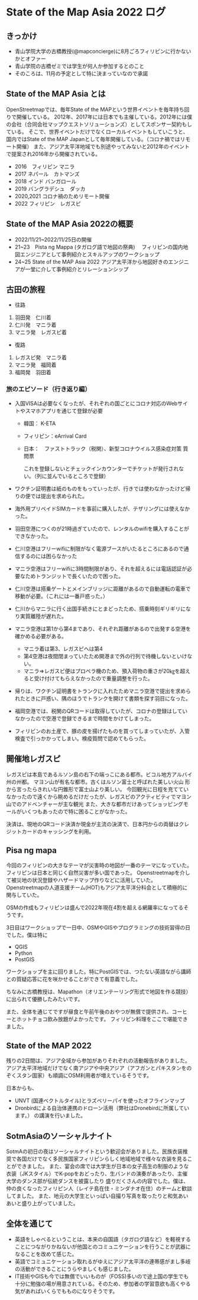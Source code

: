 # State of the Map Asia 2022 ログ

## きっかけ

* 青山学院大学の古橋教授(@mapconcierge)に8月ごろフィリピンに行かないかとオファー
* 青山学院の古橋ゼミでは学生が何人か参加するとのこと
* そのころは、11月の予定として特に決まっていなので承諾

## State of the MAP Asia とは

OpenStreetmapでは、毎年State of the MAPという世界イベントを毎年持ち回りで開催している。
2012年、2017年には日本でも主催している。2012年には僕の会社（合同会社マップクエストソリューションズ）としてスポンサー契約もしている。
そこで、世界イベントだけでなくローカルイベントもしていこうと、国内ではState of the MAP Japanとして毎年開催している。（コロナ禍ではリモート開催）
また、アジア太平洋地域でも別途やってみないと2012年のイベントで提案され2016年から開催されている。

* 2016　フィリピン マニラ
* 2017  ネパール　カトマンズ
* 2018  インド  バンガロール
* 2019  バングラデシュ　ダッカ
* 2020,2021 コロナ禍のためリモート開催
* 2022  フィリピン　レガスピ

## State of the MAP Asia 2022の概要

* 2022/11/21~2022/11/25日の開催
* 21~23　Pista ng Mappa (タガログ語で地図の祭典)　
    フィリピンの国内地図エンジニアとして事例紹介とスキルアップのワークショップ
* 24~25  State of the MAP Asia 2022
    アジア太平洋から地図好きのエンジニアが一堂に介して事例紹介とリレーションシップ

## 古田の旅程

* 往路

1. 羽田発　仁川着
2. 仁川発　マニラ着
3. マニラ発　レガスピ着

* 復路

1. レガスピ発　マニラ着
2. マニラ発　福岡着
3. 福岡発　羽田着

### 旅のエピソード（行き返り編）

* 入国VISAは必要なくなったが、それぞれの国ごとにコロナ対応のWebサイトやスマホアプリを通じて登録が必要
  * 韓国： K-ETA　
  * フィリピン：eArrival Card
  * 日本：　ファストトラック（税関）、新型コロナウイルス感染症対策 質問票

    これを登録しないとチェックインカウンターでチケットが発行されない。（列に並んでいるところで登録）

* ワクチン証明書は紙のものをもっていったが、行きでは使わなかったけど帰りの便では提出を求められた。
* 海外用プリペイドSIMカードを事前に購入したが、テザリングには使えなかった。
* 羽田空港につくのが21時過ぎていたので、レンタルのwifiを購入することができなかった。
* 仁川空港はフリーwifiに制限がなく電源ブースがいたるところにあるので通信するのには困らなかった
* マニラ空港はフリーwifiに3時間制限があり、それを超えるには電話認証が必要なためトランジットで長くいたので困った。
* 仁川空港は搭乗ゲートとメインブリッジに距離があるので自動運転の電車で移動が必要。（これには一番戸惑った。）
* 仁川からマニラに行く出国手続きにとまどったため、搭乗時刻ギリギリになり実質離陸が遅れた。
* マニラ空港は第1から第4まであり、それぞれ距離があるので出発する空港を確かめる必要がある。
    * マニラ着は第3、レガスピへは第4
    * 第4空港は夜間閉まっていたため開港まで外の行列で待機しないといけない。
    * マニラ⇒レガスピ便はプロペラ機のため、預入荷物の重さが20㎏を超えると受け付けてもらえなかったので重量調整を行った。
* 帰りは、ワクチン証明書をトランクに入れたためマニラ空港で提出を求められたときに戸惑い、隅のほうでトランクを開けて書類を探す羽目になった。
* 福岡空港では、税関のQRコードは取得していたが、コロナの登録はしていなかったので空港で登録できるまで時間をかけてしまった。
* フィリピンのお土産で、豚の皮を揚げたものを買ってしまっていたが、入管検査で引っかかってしまい。検疫質問で認めてもらった。

## 開催地レガスピ

レガスピは本島であるルソン島の右下の端っこにある都市。ビコル地方アルバイ州の州都。
マヨン山が有名な都市。古くはルソン富士と呼ばれた美しい火山
形から言ったらきれいな円錐形で富士山より美しい。
今回観光に日程を充てていなかったので遠くから眺めるだけだったが、レガスピのアクティビティでマヨン山でのアドベンチャーが主な観光
また、大きな都市だけあってショッピングモールがいくつもあったので特に困ることがなかった。

決済は、現地のQRコード決済か現金が主流の決済で、日本円からの両替はクレジットカードのキャッシングを利用。

## Pisa ng mapa

今回のフィリピンの大きなテーマが災害時の地図が一番のテーマになっていた。フィリピンは日本と同じく自然災害が多い国であった。
Openstreetmapを介して被災地の状況登録やハザードマップ作りなどに活用していた。
Openstreetmapの人道支援チーム(HOT)もアジア太平洋分科会として積極的に関与していた。

OSMの作成もフィリピンは盛んで2022年現在4割を超える網羅率になってるそうです。

3日目はワークショップで一日中、OSMやGISやプログラミングの技術習得の日でした。僕は特に

* QGIS
* Python
* PostGIS

ワークショップを主に回りました。特にPostGISでは、つたない英語ながら講師との質疑応答に花を咲かせることができて有意義でした。

ちなみに古橋教授は、Mapathon（オリエンテーリング形式で地図を作る競技）に出られて優勝したみたいです。

また、全体を通じてですが昼食と午前午後のおやつが無償で提供され、コーヒーとホットチョコ飲み放題がよかったです。
フィリピン料理をここで堪能できました。

## State of the MAP 2022

残りの2日間は、アジア全域から参加がありそれぞれの活動報告がありました。
アジア太平洋地域だけでなく南アジアや中央アジア（アフガンとパキスタンをのぞくスタン国家）も順調にOSM利用者が増えているそうです。

日本からも、
  * UNVT (国連ベクトルタイル)とラズベリーパイを使ったオフラインマップ
  * Dronbirdによる自治体連携のドローン活用（弊社はDronebirdに所属しています。）
の講演を行いました。

## SotmAsiaのソーシャルナイト

SotmAの初日の夜はソーシャルナイトという歓迎会がありました。民族衣装推奨で各国だけでなく多民族国家フィリピンらしく地域地域で様々な衣装を見ることができました。
また、宴会の席では大学生が日本の女子高生の制服のような衣装（JKスタイル）でK-popをおどったり、生バンドの演奏があったり、主催大学のダンス部が伝統ダンスを披露したり
盛りだくさんの内容でした。僕は、仲の良くなったフィリピン人（レイテ島在住・ミンダナオ在住）のチームと歓談してました。
また、地元の大学生といっぱい自撮り写真を取ったりと和気あいあいと盛り上がっていました。

## 全体を通じて

* 英語をしゃべるということは、本来の自国語（タガログ語など）を軽視することにつながりかねないが他国とのコミュニケーションを行うことが武器になることを改めて感じた。
* 英語でコミュニケーション取れるがゆえにアジア太平洋の連帯感がまし多岐の活動ができることにうらやましくも感じました。
* IT技術やGISも今では無償でいいものが（FOSS)多いので途上国の学生でも十分に勉強の場が用意されている。そのため、参加者の学習意欲も高くやる気があればいくらでもものになりそうです。

